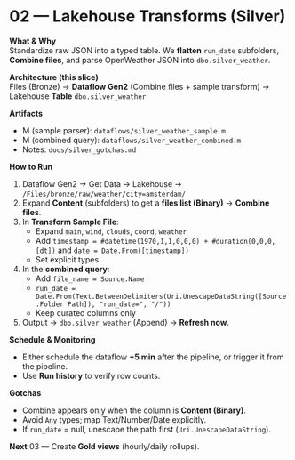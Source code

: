 # 02 — Lakehouse Transforms (Silver)

**What & Why**  
Standardize raw JSON into a typed table. We **flatten** `run_date` subfolders, **Combine files**, and parse OpenWeather JSON into `dbo.silver_weather`.

**Architecture (this slice)**  
Files (Bronze) → **Dataflow Gen2** (Combine files + sample transform) → Lakehouse **Table** `dbo.silver_weather`

**Artifacts**
- M (sample parser): `dataflows/silver_weather_sample.m`
- M (combined query): `dataflows/silver_weather_combined.m`
- Notes: `docs/silver_gotchas.md`

**How to Run**
1. Dataflow Gen2 → Get Data → Lakehouse → `/Files/bronze/raw/weather/city=amsterdam/`
2. Expand **Content** (subfolders) to get a **files list (Binary)** → **Combine files**.
3. In **Transform Sample File**:
   - Expand `main`, `wind`, `clouds`, `coord`, `weather`  
   - Add `timestamp = #datetime(1970,1,1,0,0,0) + #duration(0,0,0,[dt])` and `date = Date.From([timestamp])`
   - Set explicit types
4. In the **combined query**:
   - Add `file_name = Source.Name`
   - `run_date = Date.From(Text.BetweenDelimiters(Uri.UnescapeDataString([Source.Folder Path]), "run_date=", "/"))`
   - Keep curated columns only
5. Output → `dbo.silver_weather` (Append) → **Refresh now**.

**Schedule & Monitoring**
- Either schedule the dataflow **+5 min** after the pipeline, or trigger it from the pipeline.
- Use **Run history** to verify row counts.

**Gotchas**
- Combine appears only when the column is **Content (Binary)**.
- Avoid `Any` types; map Text/Number/Date explicitly.
- If `run_date` = null, unescape the path first (`Uri.UnescapeDataString`).

**Next**
03 — Create **Gold views** (hourly/daily rollups).
